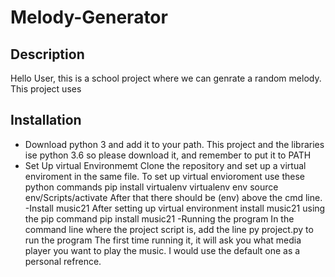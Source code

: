 # Melody-Generator
## Description
Hello User, this is a school project where we can genrate a random melody. This project uses 

## Installation

- Download python 3 and add it to your path. 
This project and the libraries ise python 3.6 so please download it, and remember to put it to PATH
- Set Up virtual Environmemt
Clone the repository and set up a virtual enviroment in the same file.
To set up virtual envioroment use these python commands
pip install virtualenv
virtualenv env
source env/Scripts/activate
After that there should be (env) above the cmd line.
-Install music21
After setting up virtual environment install music21 using the pip command
pip install music21
-Running the program
In the command line where the project script is, add the line
py project.py to run the program
The first time running it, it will ask you what media player you want to play the music. 
I would use the default one as a personal refrence.
